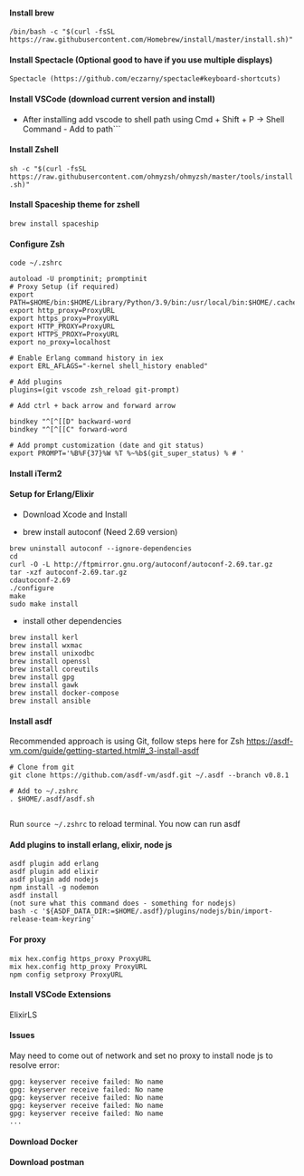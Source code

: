 #### Install brew

```/bin/bash -c "$(curl -fsSL https://raw.githubusercontent.com/Homebrew/install/master/install.sh)"```


#### Install Spectacle (Optional good to have if you use multiple displays)

```Spectacle (https://github.com/eczarny/spectacle#keyboard-shortcuts)```

#### Install VSCode (download current version and install)

- After installing add vscode to shell path using Cmd + Shift + P -> Shell Command - Add to path```


#### Install Zshell

```sh -c "$(curl -fsSL https://raw.githubusercontent.com/ohmyzsh/ohmyzsh/master/tools/install.sh)"```

#### Install Spaceship theme for zshell

```brew install spaceship```

#### Configure Zsh 
```code ~/.zshrc```

```
autoload -U promptinit; promptinit
# Proxy Setup (if required)
export PATH=$HOME/bin:$HOME/Library/Python/3.9/bin:/usr/local/bin:$HOME/.cache/rebar3/bin:$PATH
export http_proxy=ProxyURL
export https_proxy=ProxyURL
export HTTP_PROXY=ProxyURL
export HTTPS_PROXY=ProxyURL
export no_proxy=localhost

# Enable Erlang command history in iex
export ERL_AFLAGS="-kernel shell_history enabled"

# Add plugins
plugins=(git vscode zsh_reload git-prompt)

# Add ctrl + back arrow and forward arrow

bindkey "^[^[[D" backward-word
bindkey "^[^[[C" forward-word

# Add prompt customization (date and git status)
export PROMPT='%B%F{37}%W %T %~%b$(git_super_status) % # '

```

#### Install iTerm2

#### Setup for Erlang/Elixir

- Download Xcode and Install

- brew install autoconf (Need 2.69 version)
	
```
brew uninstall autoconf --ignore-dependencies
cd
curl -O -L http://ftpmirror.gnu.org/autoconf/autoconf-2.69.tar.gz
tar -xzf autoconf-2.69.tar.gz
cdautoconf-2.69
./configure
make
sudo make install
```
- install other dependencies
```
brew install kerl
brew install wxmac
brew install unixodbc
brew install openssl
brew install coreutils
brew install gpg
brew install gawk
brew install docker-compose
brew install ansible
```
  
#### Install asdf

Recommended approach is using Git, follow steps here for Zsh
https://asdf-vm.com/guide/getting-started.html#_3-install-asdf

```	
# Clone from git
git clone https://github.com/asdf-vm/asdf.git ~/.asdf --branch v0.8.1
```

```
# Add to ~/.zshrc
. $HOME/.asdf/asdf.sh
  
```
Run ```source ~/.zshrc``` to reload terminal. You now can run asdf

#### Add plugins to install erlang, elixir, node js

```
asdf plugin add erlang
asdf plugin add elixir
asdf plugin add nodejs
npm install -g nodemon
asdf install
(not sure what this command does - something for nodejs)
bash -c '${ASDF_DATA_DIR:=$HOME/.asdf}/plugins/nodejs/bin/import-release-team-keyring'
```

#### For proxy
```
mix hex.config https_proxy ProxyURL
mix hex.config http_proxy ProxyURL
npm config setproxy ProxyURL
```

#### Install VSCode Extensions
ElixirLS

#### Issues

May need to come out of network and set no proxy to install node js to resolve error:
```
gpg: keyserver receive failed: No name
gpg: keyserver receive failed: No name
gpg: keyserver receive failed: No name
gpg: keyserver receive failed: No name
gpg: keyserver receive failed: No name
...
```

#### Download Docker

#### Download postman
